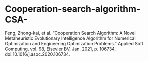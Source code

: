 # Cooperation-search-algorithm-CSA-
Feng, Zhong-kai, et al. “Cooperation Search Algorithm: A Novel Metaheuristic Evolutionary Intelligence Algorithm for Numerical Optimization and Engineering Optimization Problems.” Applied Soft Computing, vol. 98, Elsevier BV, Jan. 2021, p. 106734, doi:10.1016/j.asoc.2020.106734.
